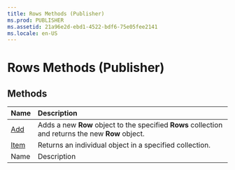 ```yaml
---
title: Rows Methods (Publisher)
ms.prod: PUBLISHER
ms.assetid: 21a96e2d-ebd1-4522-bdf6-75e05fee2141
ms.locale: en-US
---
```



# Rows Methods (Publisher)

## Methods



|**Name**|**Description**|
|:-----|:-----|
| [Add](rows.add-method-publisher.md)|Adds a new  **Row** object to the specified **Rows** collection and returns the new **Row** object.|
| [Item](rows.item-method-publisher.md)|Returns an individual object in a specified collection.|
|Name|Description|

